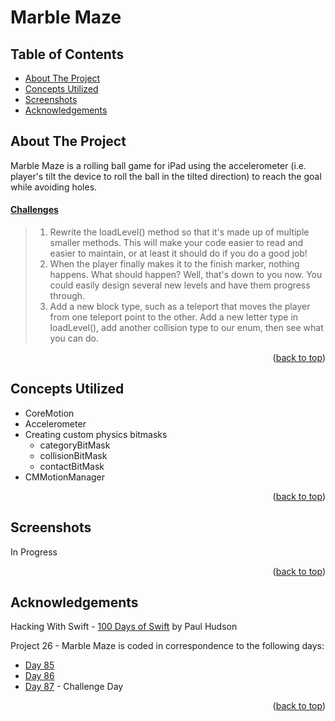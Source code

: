 # Marble Maze


<!-- Table of Contents -->
## Table of Contents
* [About The Project](#about-the-project)
* [Concepts Utilized](#concepts-utilized)
* [Screenshots](#screenshots)
* [Acknowledgements](#acknowledgements)


<!-- ABOUT THE PROJECT -->
## About The Project

Marble Maze is a rolling ball game for iPad using the accelerometer (i.e. player's tilt the device to roll the ball in the tilted direction) to reach the goal while avoiding holes.

#### [Challenges](https://www.hackingwithswift.com/read/26/5/wrap-up)
>1. Rewrite the loadLevel() method so that it's made up of multiple smaller methods. This will make your code easier to read and easier to maintain, or at least it should do if you do a good job!
>2. When the player finally makes it to the finish marker, nothing happens. What should happen? Well, that's down to you now. You could easily design several new levels and have them progress through.
>3. Add a new block type, such as a teleport that moves the player from one teleport point to the other. Add a new letter type in loadLevel(), add another collision type to our enum, then see what you can do.

<p align="right">(<a href="#top">back to top</a>)</p>


<!-- CONCEPTS UTILIZED -->
## Concepts Utilized
* CoreMotion
* Accelerometer
* Creating custom physics bitmasks
    <ul>
      <li>categoryBitMask</li>
      <li>collisionBitMask</li>
      <li>contactBitMask</li>
    </ul>
* CMMotionManager

<p align="right">(<a href="#top">back to top</a>)</p>


<!-- SCREENSHOTS -->
## Screenshots
In Progress

<p align="right">(<a href="#top">back to top</a>)</p>


<!-- ACKNOWLEDGEMENTS -->
## Acknowledgements
Hacking With Swift - [100 Days of Swift] by Paul Hudson

Project 26 - Marble Maze is coded in correspondence to the following days:
* [Day 85]
* [Day 86]
* [Day 87] - Challenge Day

<p align="right">(<a href="#top">back to top</a>)</p>



<!-- MARKDOWN LINKS & IMAGES -->
<!-- https://www.markdownguide.org/basic-syntax/#reference-style-links -->
[100 Days of Swift]: https://www.hackingwithswift.com/100 (100 Days of Swift)
[Day 85]: https://www.hackingwithswift.com/100/85
[Day 86]: https://www.hackingwithswift.com/100/86
[Day 87]: https://www.hackingwithswift.com/100/87
